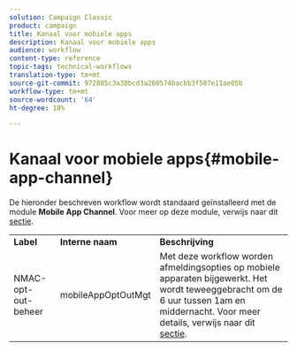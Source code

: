 ```yaml
---
solution: Campaign Classic
product: campaign
title: Kanaal voor mobiele apps
description: Kanaal voor mobiele apps
audience: workflow
content-type: reference
topic-tags: technical-workflows
translation-type: tm+mt
source-git-commit: 972885c3a38bcd3a260574bacbb3f507e11ae05b
workflow-type: tm+mt
source-wordcount: '64'
ht-degree: 18%

---
```



# Kanaal voor mobiele apps{#mobile-app-channel}

De hieronder beschreven workflow wordt standaard geïnstalleerd met de module **Mobile App Channel**. Voor meer op deze module, verwijs naar dit [sectie](../../delivery/using/about-mobile-app-channel.md).

<table> 
 <tbody> 
  <tr> 
   <td> <strong>Label</strong><br /> </td> 
   <td> <strong>Interne naam</strong><br /> </td> 
   <td> <strong>Beschrijving</strong><br /> </td> 
  </tr> 
  <tr> 
   <td> <span class="uicontrol">NMAC-opt-out-beheer</span> <br /> </td> 
   <td> <span class="uicontrol">mobileAppOptOutMgt</span> <br /> </td> 
   <td> Met deze workflow worden afmeldingsopties op mobiele apparaten bijgewerkt. Het wordt teweeggebracht om de 6 uur tussen 1am en middernacht. Voor meer details, verwijs naar dit <a href="../../delivery/using/understanding-quarantine-management.md#push-notification-quarantines">sectie</a>.<br /> </td> 
  </tr> 
 </tbody> 
</table>

